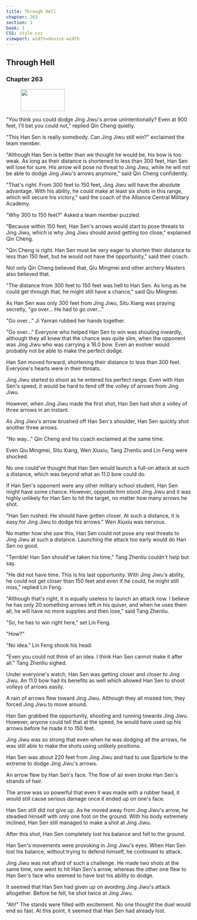 ```yaml
---
title: Through Hell
chapter: 263
section: 1
book: 1
CSS: style.css
viewport: width=device-width
---
```


## Through Hell

### Chapter 263

<figure>
	<img src="../Images/gem.gif" alt="" id="gem" width="120" height="60" />
</figure>

"You think you could dodge Jing Jiwu's arrow unintentionally? Even at 900 feet, I'll bet you could not," replied Qin Cheng quietly.

"This Han Sen is really somebody. Can Jing Jiwu still win?" exclaimed the team member.

"Although Han Sen is better than we thought he would be, his bow is too weak. As long as their distance is shortened to less than 300 feet, Han Sen will lose for sure. His arrow will pose no threat to Jing Jiwu, while he will not be able to dodge Jing Jiwu's arrows anymore," said Qin Cheng confidently.

"That's right. From 300 feet to 150 feet, Jing Jiwu will have the absolute advantage. With his ability, he could make at least six shots in this range, which will secure his victory," said the coach of the Alliance Central Military Academy.

"Why 300 to 150 feet?" Asked a team member puzzled.

"Because within 150 feet, Han Sen's arrows would start to pose threats to Jing Jiwu, which is why Jing Jiwu should avoid getting too close," explained Qin Cheng.

"Qin Cheng is right. Han Sen must be very eager to shorten their distance to less than 150 feet, but he would not have the opportunity," said their coach.

Not only Qin Cheng believed that, Qiu Mingmei and other archery Masters also believed that.

"The distance from 300 feet to 150 feet was hell to Han Sen. As long as he could get through that, he might still have a chance," said Qiu Mingmei.

As Han Sen was only 300 feet from Jing Jiwu, Situ Xiang was praying secretly, "go over… He had to go over…"

"Go over…" Ji Yanran rubbed her hands together.

"Go over…" Everyone who helped Han Sen to win was shouting inwardly, although they all knew that the chance was quite slim, when the opponent was Jing Jiwu who was carrying a 16.0 bow. Even an evolver would probably not be able to make the perfect dodge.

Han Sen moved forward, shortening their distance to less than 300 feet. Everyone's hearts were in their throats.

Jing Jiwu started to shoot as he entered his perfect range. Even with Han Sen's speed, it would be hard to fend off the volley of arrows from Jing Jiwu.

However, when Jing Jiwu made the first shot, Han Sen had shot a volley of three arrows in an instant.

As Jing Jiwu's arrow brushed off Han Sen's shoulder, Han Sen quickly shot another three arrows.

"No way…" Qin Cheng and his coach exclaimed at the same time.

Even Qiu Mingmei, Situ Xiang, Wen Xiuxiu, Tang Zhenliu and Lin Feng were shocked.

No one could've thought that Han Sen would launch a full-on attack at such a distance, which was beyond what an 11.0 bow could do.

If Han Sen's opponent were any other military school student, Han Sen might have some chance. However, opposite him stood Jing Jiwu and it was highly unlikely for Han Sen to hit the target, no matter how many arrows he shot.

"Han Sen rushed. He should have gotten closer. At such a distance, it is easy for Jing Jiwu to dodge his arrows." Wen Xiuxiu was nervous.

No matter how she saw this, Han Sen could not pose any real threats to Jing Jiwu at such a distance. Launching the attack too early would do Han Sen no good.

"Terrible! Han Sen should've taken his time," Tang Zhenliu couldn't help but say.

"He did not have time. This is his last opportunity. With Jing Jiwu's ability, he could not get closer than 150 feet and even if he could, he might still miss," replied Lin Feng.

"Although that's right, it is equally useless to launch an attack now. I believe he has only 20 something arrows left in his quiver, and when he uses them all, he will have no more supplies and then lose," said Tang Zhenliu.

"So, he has to win right here," set Lin Feng.

"How?"

"No idea." Lin Feng shook his head.

"Even you could not think of an idea. I think Han Sen cannot make it after all." Tang Zhenliu sighed.

Under everyone's watch, Han Sen was getting closer and closer to Jing Jiwu. An 11.0 bow had its benefits as well which allowed Han Sen to shoot volleys of arrows easily.

A rain of arrows flew toward Jing Jiwu. Although they all missed him, they forced Jing Jiwu to move around.

Han Sen grabbed the opportunity, shooting and running towards Jing Jiwu. However, anyone could tell that at the speed, he would have used up his arrows before he made it to 150 feet.

Jing Jiwu was so strong that even when he was dodging all the arrows, he was still able to make the shots using unlikely positions.

Han Sen was about 220 feet from Jing Jiwu and had to use Sparticle to the extreme to dodge Jing Jiwu's arrows.

An arrow flew by Han Sen's face. The flow of air even broke Han Sen's strands of hair.

The arrow was so powerful that even it was made with a rubber head, it would still cause serious damage once it ended up on one's face.

Han Sen still did not give up. As he moved away from Jing Jiwu's arrow, he steadied himself with only one foot on the ground. With his body extremely inclined, Han Sen still managed to make a shot at Jing Jiwu.

After this shot, Han Sen completely lost his balance and fell to the ground.

Han Sen's movements were provoking in Jing Jiwu's eyes. When Han Sen lost his balance, without trying to defend himself, he continued to attack.

Jing Jiwu was not afraid of such a challenge. He made two shots at the same time, one went to hit Han Sen's arrow, whereas the other one flew to Han Sen's face who seemed to have lost his ability to dodge.

It seemed that Han Sen had given up on avoiding Jing Jiwu's attack altogether. Before he fell, he shot twice at Jing Jiwu.

"Ah!" The stands were filled with excitement. No one thought the duel would end so fast. At this point, it seemed that Han Sen had already lost.